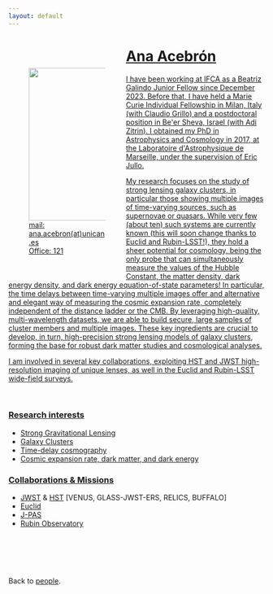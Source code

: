 ```yaml
---
layout: default
---
```




<p style="float: left; width: 30%; margin:40px"><img src="{{site.url}}/assets/imgs/People/acebrona.jpg" style="width:240px;height:300px;"> <a href="https://"> mail: ana.acebron(at)unican.es <br> Office: 121</p>

# Ana Acebrón

I have been working at IFCA as a Beatriz Galindo Junior Fellow since December 2023. Before that, I have held a Marie Curie Individual Fellowship in Milan, Italy (with Claudio Grillo) and a postdoctoral position in Be'er Sheva, Israel (with Adi Zitrin). I obtained my PhD in Astrophysics and Cosmology in 2017, at the Laboratoire d'Astrophysique de Marseille, under the supervision of Eric Jullo. 


My research focuses on the study of strong lensing galaxy clusters, in particular those showing multiple images of time-varying sources, such as supernovae or quasars. While very few (about ten) such systems are currently known (this will soon change thanks to Euclid and Rubin-LSST!), they hold a sheer potential for cosmology, being the only probe that can simultaneously measure the values of the Hubble Constant, the matter density, dark energy density, and dark energy equation-of-state parameters! In particular, the time delays between time-varying multiple images offer and alternative and elegant way of measuring the cosmic expansion rate, completely independent of the distance ladder or the CMB. By leveraging high-quality, multi-wavelength datasets, we are able to build secure, large samples of cluster members and multiple images. These key ingredients are crucial to develop, in turn, high-precision strong lensing models of galaxy clusters, forming the base for robust dark matter studies and cosmological analyses.


I am involved in several key collaborations, exploiting HST and JWST high-resolution imaging of unique lenses, as well in the Euclid and Rubin-LSST wide-field surveys. 

<br>


### Research interests

- Strong Gravitational Lensing
- Galaxy Clusters
- Time-delay cosmography
- Cosmic expansion rate, dark matter, and dark energy


### Collaborations & Missions

- [JWST](https://science.nasa.gov/mission/webb/) & [HST](https://science.nasa.gov/mission/hubble/) [VENUS, GLASS-JWST-ERS, RELICS, BUFFALO]
- [Euclid](https://www.euclid-ec.org/)
- [J-PAS](https://www.j-pas.org/)
- [Rubin Observatory](https://rubinobservatory.org/)


<br>
<br>
<br>
<br>

Back to [people]({{site.url}}/people).